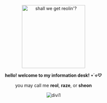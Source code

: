 <p align="center">
  <img src="https://cdn.discordapp.com/attachments/1145680459745996811/1201073844975304724/11566099_ac513-ezgif.com-crop.gif?ex=65c87e2f&is=65b6092f&hm=f77483db8b476c844ff2798d861b234a2c004a0c3810e126f7eb1586dad52ae4&" alt="shall we get reolin'?" width="200" height="200"/>
</p>
<p align="center">
  <strong>hello! welcome to my information desk! ⋆˙⟡♡ </strong>
</p>
<p align="center">
  you may call me <strong>reol</strong>, <strong>raze</strong>, or <strong>sheon</strong>
</p>
<p align="center">
  <img src="https://64.media.tumblr.com/225fbdb4e0a4c95f2ba59153dfa0adc8/7173e688e7dc2e36-f2/s400x600/264f32c2b38002eea3c57ca9861d358480640596.gifv" alt="divi1">
</p>
